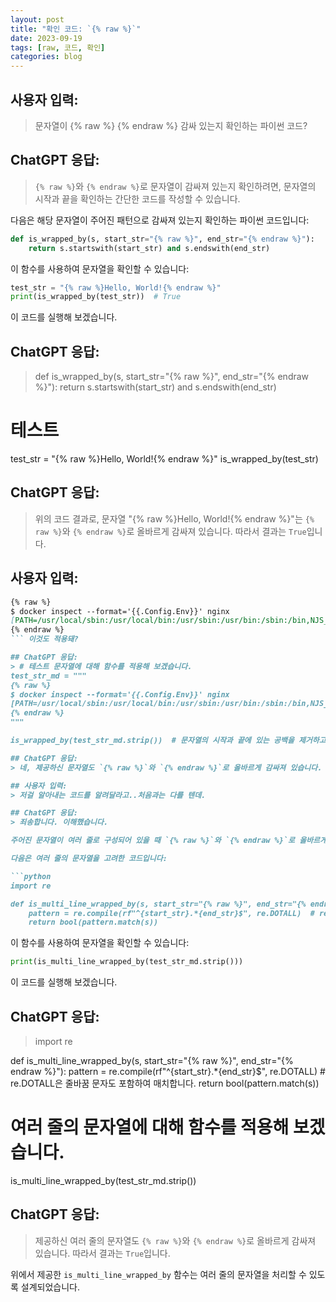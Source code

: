 ```yaml
---
layout: post
title: "확인 코드: `{% raw %}`"
date: 2023-09-19
tags: [raw, 코드, 확인]
categories: blog
---
```


## 사용자 입력:
> 문자열이 {% raw %} {% endraw %} 감싸 있는지 확인하는 파이썬 코드?

## ChatGPT 응답:
> `{% raw %}`와 `{% endraw %}`로 문자열이 감싸져 있는지 확인하려면, 문자열의 시작과 끝을 확인하는 간단한 코드를 작성할 수 있습니다.

다음은 해당 문자열이 주어진 패턴으로 감싸져 있는지 확인하는 파이썬 코드입니다:

```python
def is_wrapped_by(s, start_str="{% raw %}", end_str="{% endraw %}"):
    return s.startswith(start_str) and s.endswith(end_str)
```

이 함수를 사용하여 문자열을 확인할 수 있습니다:

```python
test_str = "{% raw %}Hello, World!{% endraw %}"
print(is_wrapped_by(test_str))  # True
```

이 코드를 실행해 보겠습니다.

## ChatGPT 응답:
> def is_wrapped_by(s, start_str="{% raw %}", end_str="{% endraw %}"):
    return s.startswith(start_str) and s.endswith(end_str)

# 테스트
test_str = "{% raw %}Hello, World!{% endraw %}"
is_wrapped_by(test_str)

## ChatGPT 응답:
> 위의 코드 결과로, 문자열 "{% raw %}Hello, World!{% endraw %}"는 `{% raw %}`와 `{% endraw %}`로 올바르게 감싸져 있습니다. 따라서 결과는 `True`입니다.

## 사용자 입력:
> 
```markdown
{% raw %}
$ docker inspect --format='{{.Config.Env}}' nginx
[PATH=/usr/local/sbin:/usr/local/bin:/usr/sbin:/usr/bin:/sbin:/bin,NJS_VERSION=0.6.1,PKG_RELEASE=1~buster]
{% endraw %}
``` 이것도 적용돼?

## ChatGPT 응답:
> # 테스트 문자열에 대해 함수를 적용해 보겠습니다.
test_str_md = """
{% raw %}
$ docker inspect --format='{{.Config.Env}}' nginx
[PATH=/usr/local/sbin:/usr/local/bin:/usr/sbin:/usr/bin:/sbin:/bin,NJS_VERSION=0.6.1,PKG_RELEASE=1~buster]
{% endraw %}
"""

is_wrapped_by(test_str_md.strip())  # 문자열의 시작과 끝에 있는 공백을 제거하고 테스트합니다.

## ChatGPT 응답:
> 네, 제공하신 문자열도 `{% raw %}`와 `{% endraw %}`로 올바르게 감싸져 있습니다. 따라서 결과는 `True`입니다.

## 사용자 입력:
> 저걸 알아내는 코드를 알려달라고..처음과는 다를 텐데.

## ChatGPT 응답:
> 죄송합니다. 이해했습니다.

주어진 문자열이 여러 줄로 구성되어 있을 때 `{% raw %}`와 `{% endraw %}`로 올바르게 감싸져 있는지 확인하기 위해서는 다소 다른 접근 방식이 필요합니다.

다음은 여러 줄의 문자열을 고려한 코드입니다:

```python
import re

def is_multi_line_wrapped_by(s, start_str="{% raw %}", end_str="{% endraw %}"):
    pattern = re.compile(rf"^{start_str}.*{end_str}$", re.DOTALL)  # re.DOTALL은 줄바꿈 문자도 포함하여 매치합니다.
    return bool(pattern.match(s))
```

이 함수를 사용하여 문자열을 확인할 수 있습니다:

```python
print(is_multi_line_wrapped_by(test_str_md.strip()))
```

이 코드를 실행해 보겠습니다.

## ChatGPT 응답:
> import re

def is_multi_line_wrapped_by(s, start_str="{% raw %}", end_str="{% endraw %}"):
    pattern = re.compile(rf"^{start_str}.*{end_str}$", re.DOTALL)  # re.DOTALL은 줄바꿈 문자도 포함하여 매치합니다.
    return bool(pattern.match(s))

# 여러 줄의 문자열에 대해 함수를 적용해 보겠습니다.
is_multi_line_wrapped_by(test_str_md.strip())

## ChatGPT 응답:
> 제공하신 여러 줄의 문자열도 `{% raw %}`와 `{% endraw %}`로 올바르게 감싸져 있습니다. 따라서 결과는 `True`입니다. 

위에서 제공한 `is_multi_line_wrapped_by` 함수는 여러 줄의 문자열을 처리할 수 있도록 설계되었습니다.

